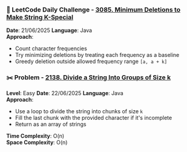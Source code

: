 ### 📅 LeetCode Daily Challenge - [3085. Minimum Deletions to Make String K-Special](https://leetcode.com/problems/minimum-deletions-to-make-string-k-special/)
**Date**: 21/06/2025 
**Language**: Java  
**Approach**:
- Count character frequencies
- Try minimizing deletions by treating each frequency as a baseline
- Greedy deletion outside allowed frequency range `[a, a + k]`

### ✂️ Problem - [2138. Divide a String Into Groups of Size k](https://leetcode.com/problems/divide-a-string-into-groups-of-size-k/)
**Level**: Easy
**Date**: 22/06/2025 
**Language**: Java    
**Approach**:
- Use a loop to divide the string into chunks of size `k`
- Fill the last chunk with the provided character if it's incomplete
- Return as an array of strings

**Time Complexity**: O(n)  
**Space Complexity**: O(n)  
